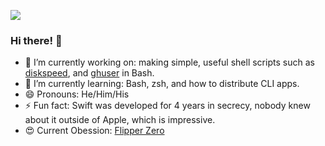 <a href="https://img.shields.io/badge/%F0%9F%90%ACFlipper%20Name-Sputnik-orange"><img src="https://img.shields.io/badge/%F0%9F%90%ACFlipper%20Name-Sputnik-orange"></a>

### Hi there! 👋
- 🔭 I’m currently working on: making simple, useful shell scripts such as [diskspeed](https://github.com/n-coder82/diskspeed), and [ghuser](https://github.com/n-coder82/ghuser) in Bash.
- 🌱 I’m currently learning: Bash, zsh, and how to distribute CLI apps.
- 😄 Pronouns: He/Him/His
- ⚡ Fun fact: Swift was developed for 4 years in secrecy, nobody knew about it outside of Apple, which is impressive.
- 😍 Current Obession: [Flipper Zero](https://flipperzero.one)
